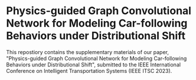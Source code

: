 # Physics-guided Graph Convolutional Network for Modeling Car-following Behaviors under Distributional Shift

This repostiory contains the supplementary materials of our paper, "Physics-guided Graph Convolutional Network for Modeling Car-following Behaviors under Distributional Shift", submitted to the IEEE International Conference on Intelligent Transportation Systems (IEEE ITSC 2023).
